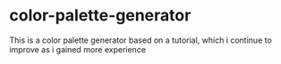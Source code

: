 # color-palette-generator
This is a color palette generator based on a tutorial, which i continue to improve as i gained more experience
